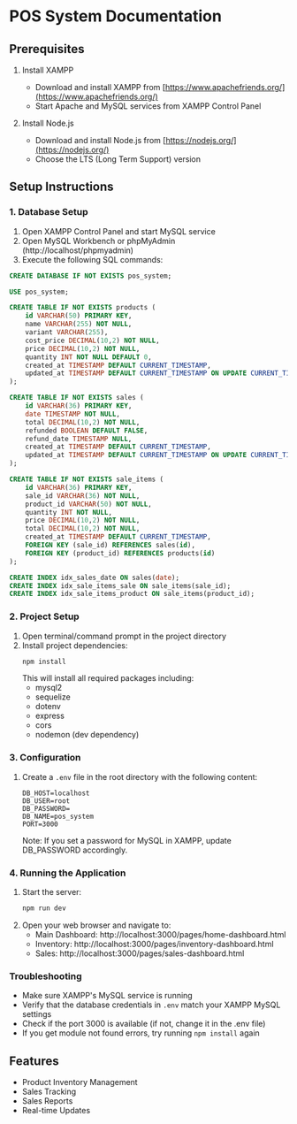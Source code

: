 # POS System Documentation

## Prerequisites
1. Install XAMPP
   - Download and install XAMPP from [https://www.apachefriends.org/](https://www.apachefriends.org/)
   - Start Apache and MySQL services from XAMPP Control Panel

2. Install Node.js
   - Download and install Node.js from [https://nodejs.org/](https://nodejs.org/)
   - Choose the LTS (Long Term Support) version

## Setup Instructions

### 1. Database Setup
1. Open XAMPP Control Panel and start MySQL service
2. Open MySQL Workbench or phpMyAdmin (http://localhost/phpmyadmin)
3. Execute the following SQL commands:

```sql
CREATE DATABASE IF NOT EXISTS pos_system;

USE pos_system;

CREATE TABLE IF NOT EXISTS products (
    id VARCHAR(50) PRIMARY KEY,
    name VARCHAR(255) NOT NULL,
    variant VARCHAR(255),
    cost_price DECIMAL(10,2) NOT NULL,
    price DECIMAL(10,2) NOT NULL,
    quantity INT NOT NULL DEFAULT 0,
    created_at TIMESTAMP DEFAULT CURRENT_TIMESTAMP,
    updated_at TIMESTAMP DEFAULT CURRENT_TIMESTAMP ON UPDATE CURRENT_TIMESTAMP
);

CREATE TABLE IF NOT EXISTS sales (
    id VARCHAR(36) PRIMARY KEY,
    date TIMESTAMP NOT NULL,
    total DECIMAL(10,2) NOT NULL,
    refunded BOOLEAN DEFAULT FALSE,
    refund_date TIMESTAMP NULL,
    created_at TIMESTAMP DEFAULT CURRENT_TIMESTAMP,
    updated_at TIMESTAMP DEFAULT CURRENT_TIMESTAMP ON UPDATE CURRENT_TIMESTAMP
);

CREATE TABLE IF NOT EXISTS sale_items (
    id VARCHAR(36) PRIMARY KEY,
    sale_id VARCHAR(36) NOT NULL,
    product_id VARCHAR(50) NOT NULL,
    quantity INT NOT NULL,
    price DECIMAL(10,2) NOT NULL,
    total DECIMAL(10,2) NOT NULL,
    created_at TIMESTAMP DEFAULT CURRENT_TIMESTAMP,
    FOREIGN KEY (sale_id) REFERENCES sales(id),
    FOREIGN KEY (product_id) REFERENCES products(id)
);

CREATE INDEX idx_sales_date ON sales(date);
CREATE INDEX idx_sale_items_sale ON sale_items(sale_id);
CREATE INDEX idx_sale_items_product ON sale_items(product_id);
```

### 2. Project Setup
1. Open terminal/command prompt in the project directory
2. Install project dependencies:
   ```bash
   npm install
   ```
   This will install all required packages including:
   - mysql2
   - sequelize
   - dotenv
   - express
   - cors
   - nodemon (dev dependency)

### 3. Configuration
1. Create a `.env` file in the root directory with the following content:
   ```
   DB_HOST=localhost
   DB_USER=root
   DB_PASSWORD=
   DB_NAME=pos_system
   PORT=3000
   ```
   Note: If you set a password for MySQL in XAMPP, update DB_PASSWORD accordingly.

### 4. Running the Application
1. Start the server:
   ```bash
   npm run dev
   ```
2. Open your web browser and navigate to:
   - Main Dashboard: http://localhost:3000/pages/home-dashboard.html
   - Inventory: http://localhost:3000/pages/inventory-dashboard.html
   - Sales: http://localhost:3000/pages/sales-dashboard.html

### Troubleshooting
- Make sure XAMPP's MySQL service is running
- Verify that the database credentials in `.env` match your XAMPP MySQL settings
- Check if the port 3000 is available (if not, change it in the .env file)
- If you get module not found errors, try running `npm install` again

## Features
- Product Inventory Management
- Sales Tracking
- Sales Reports
- Real-time Updates
